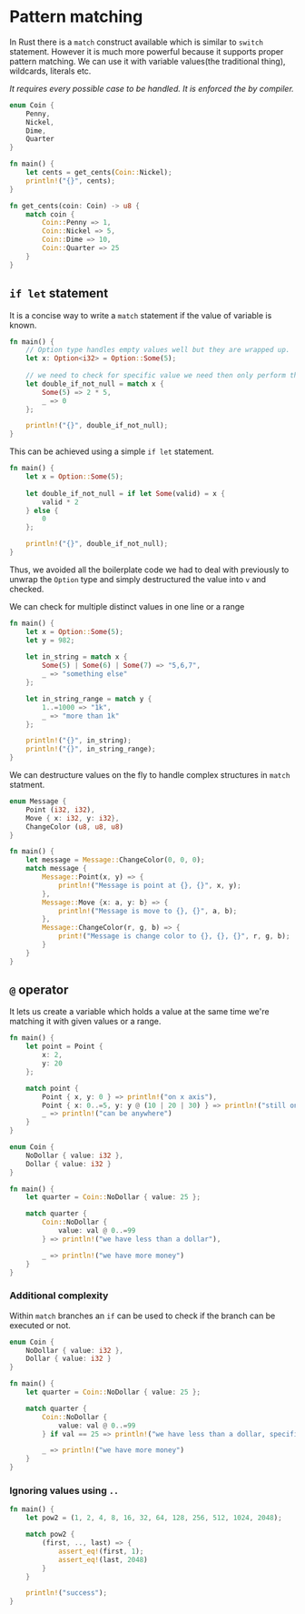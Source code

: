 # Pattern matching

In Rust there is a `match` construct available which is similar to `switch` statement. However it is much more powerful because it supports proper pattern matching. We can use it with variable values(the traditional thing), wildcards, literals etc.

*It requires every possible case to be handled. It is enforced the by compiler.*

```rust
enum Coin {
    Penny,
    Nickel,
    Dime,
    Quarter
}

fn main() {
    let cents = get_cents(Coin::Nickel);
    println!("{}", cents);
}

fn get_cents(coin: Coin) -> u8 {
    match coin {
        Coin::Penny => 1,
        Coin::Nickel => 5,
        Coin::Dime => 10,
        Coin::Quarter => 25
    }
}
```

## `if let` statement

It is a concise way to write a `match` statement if the value of variable is known.

```rust
fn main() {
    // Option type handles empty values well but they are wrapped up.
    let x: Option<i32> = Option::Some(5);
    
    // we need to check for specific value we need then only perform the operation.
    let double_if_not_null = match x {
        Some(5) => 2 * 5,
        _ => 0
    };

    println!("{}", double_if_not_null);
}
```

This can be achieved using a simple `if let` statement.

```rust
fn main() {
    let x = Option::Some(5);
    
    let double_if_not_null = if let Some(valid) = x {
        valid * 2
    } else {
        0
    };

    println!("{}", double_if_not_null);
}
```

Thus, we avoided all the boilerplate code we had to deal with previously to unwrap the `Option` type and simply destructured the value into `v` and checked.

We can check for multiple distinct values in one line or a range

```rust
fn main() {
    let x = Option::Some(5);
    let y = 982;
       
    let in_string = match x {
        Some(5) | Some(6) | Some(7) => "5,6,7",
        _ => "something else"
    };

    let in_string_range = match y {
        1..=1000 => "1k",
        _ => "more than 1k"
    };

    println!("{}", in_string);
    println!("{}", in_string_range);
}
```

We can destructure values on the fly to handle complex structures in `match` statment.

```rust
enum Message {
    Point (i32, i32),
    Move { x: i32, y: i32},
    ChangeColor (u8, u8, u8)
}

fn main() {
    let message = Message::ChangeColor(0, 0, 0);
    match message {
        Message::Point(x, y) => {
            println!("Message is point at {}, {}", x, y);
        },
        Message::Move {x: a, y: b} => {
            println!("Message is move to {}, {}", a, b);
        },
        Message::ChangeColor(r, g, b) => {
            print!("Message is change color to {}, {}, {}", r, g, b);
        }
    }
}
```

## `@` operator

It lets us create a variable which holds a value at the same time we're matching it with given values or a range.

```rust
fn main() {
    let point = Point {
        x: 2,
        y: 20
    };

    match point {
        Point { x, y: 0 } => println!("on x axis"),
        Point { x: 0..=5, y: y @ (10 | 20 | 30) } => println!("still on x axis"),
        _ => println!("can be anywhere")
    }
}
```
```rust
enum Coin {
    NoDollar { value: i32 },
    Dollar { value: i32 }
}

fn main() {
    let quarter = Coin::NoDollar { value: 25 };

    match quarter {
        Coin::NoDollar {
            value: val @ 0..=99
        } => println!("we have less than a dollar"),

        _ => println!("we have more money")
    }
}
```

### Additional complexity

Within `match` branches an `if` can be used to check if the branch can be executed or not.

```rust
enum Coin {
    NoDollar { value: i32 },
    Dollar { value: i32 }
}

fn main() {
    let quarter = Coin::NoDollar { value: 25 };

    match quarter {
        Coin::NoDollar {
            value: val @ 0..=99
        } if val == 25 => println!("we have less than a dollar, specifically a quarter"),

        _ => println!("we have more money")
    }
}
```

### Ignoring values using `..`

```rust
fn main() {
    let pow2 = (1, 2, 4, 8, 16, 32, 64, 128, 256, 512, 1024, 2048);

    match pow2 {
        (first, .., last) => {
            assert_eq!(first, 1);
            assert_eq!(last, 2048)
        }
    }

    println!("success");
}
```

